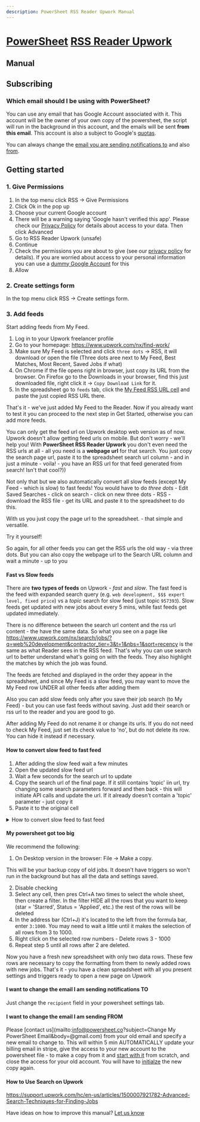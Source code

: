 ```yaml
---
description: PowerSheet RSS Reader Upwork Manual
---
```


# [PowerSheet](https://powersheet.co/) [RSS Reader Upwork](https://powersheet.co/rss-reader-upwork/)

## Manual

## Subscribing

### Which email should I be using with PowerSheet?

You can use any email that has Google Account associated with it. This account will be the owner of your own copy of the powersheet, the script will run in the background in this account, and the emails will be sent **from this email**. This account is also a subject to Google's [quotas](#quotas).

You can always change the [email you are sending notifications to](#i-want-to-change-the-email-i-am-receiving-notifications-to) and also [from](#i-want-to-change-the-email-i-am-sending-from).

## Getting started

### 1. Give Permissions

1. In the top menu click RSS -> Give Permissions
2. Click Ok in the pop up
3. Choose your current Google account
4. There will be a warning saying 'Google hasn't verified this app'. Please check our [Privacy Policy](https://powersheet.co/rss-reader-upwork/privacy-policy) for details about access to your data. Then click Advanced
5. Go to RSS Reader Upwork (unsafe)
6. Continue
7. Check the permissions you are about to give (see our [privacy policy](privacy-policy) for details). If you are worried about access to your personal information you can use a [dummy Google Account](#i-want-to-change-the-email-i-am-sending-from) for this
8. Allow

### 2. Create settings form

In the top menu click RSS -> Create settings form.


### 3. Add feeds

Start adding feeds from My Feed.

1. Log in to your Upwork freelancer profile
2. Go to your homepage: https://www.upwork.com/nx/find-work/
3. Make sure My Feed is selected and click `three dots` -> RSS, it will download or open the file
(Three dots aree next to My Feed, Best Matches, Most Recent, Saved Jobs if what)
4. On Chrome if the file opens right in browser, just copy its URL from the browser. On Firefox go to the Downloads in your browser, find this just downloaded file, right click it -> `Copy Download Link` for it.
5. In the spreadsheet go to `feeds` tab, click the [My Feed RSS URL cell](https://docs.google.com/spreadsheets/d/1IpDik02VkQMPb8nxAdkqDEVYXBzXbpbG3CiCA8arl50/edit#rangeid=991815201) and paste the just copied RSS URL there.

That's it - we've just added My Feed to the Reader. Now if you already want to test it you can proceed to the next step in Get Started, otherwise you can add more feeds.

You can only get the feed url on Upwork desktop web version as of now. Upwork doesn't allow getting feed urls on mobile. But don't worry - we'll help you!
With **PowerSheet RSS Reader Upwork** you don't even need the RSS urls at all - all you need is a **webpage url** for that search. You just copy the search page url, paste it to the spreadsheet search url column - and in just a minute - voila! - you have an RSS url for that feed generated from search! Isn't that cool?))

Not only that but we also automatically convert all slow feeds (except My Feed - which is slow) to fast feeds! You would have to do *three dots* - Edit Saved Searches - click on search - click on new three dots - RSS - download the RSS file - get its URL and paste it to the spreadsheet to do this.

With us you just copy the page url to the spreadsheet. - that simple and versatile.

Try it yourself!

So again, for all other feeds you can get the RSS urls the old way - via three dots. But you can also copy the webpage url to the Search URL column and wait a minute - up to you

#### Fast vs Slow feeds

There are **two types of feeds** on Upwork - *fast* and *slow*. The fast feed is the feed with expanded search query (e.g. `web development, $$$ expert level, fixed price`) vs a *topic* search for slow feed (just topic `957393`). Slow feeds get updated with new jobs about every 5 mins, while fast feeds get updated immediately.

There is no difference between the search url content and the rss url content - the have the same data. So what you see on a page like https://www.upwork.com/nx/search/jobs/?q=web%20development&contractor_tier=3&t=1&nbs=1&sort=recency is the same as what Reader sees in the RSS feed. That's why you can use search url to better understand what's going on with the feeds. They also highlight the matches by which the job was found.

The feeds are fetched and displayed in the order they appear in the spreadsheet, and since My Feed is a slow feed, you may want to move the My Feed row UNDER all other feeds after adding them

Also you can add slow feeds only after you save their job search (to My Feed) - but you can use fast feeds without saving. Just add their search or rss url to the reader and you are good to go.

After adding My Feed do not rename it or change its urls. If you do not need to check My Feed, just set its check value to 'no', but do not delete its row. You can hide it instead if necessary.

#### How to convert slow feed to fast feed

1. After adding the slow feed wait a few minutes
2. Open the updated slow feed url
3. Wait a few seconds for the search url to update
4. Copy the search url of the final page. If it still contains 'topic' iin url, try changing some search parameters forward and then back - this will initiate API calls and update the url. If it already doesn't contain a 'topic' parameter - just copy it
5. Paste it to the original cell



<details><summary>How to convert slow feed to fast feed</summary>

1. After adding the slow feed wait a few minutes
2. Open the updated slow feed url
3. Wait a few seconds for the search url to update
4. Copy the search url of the final page. If it still contains 'topic' iin url, try changing some search parameters forward and then back - this will initiate API calls and update the url. If it already doesn't contain a 'topic' parameter - just copy it
5. Paste it to the original cell

</details>


#### My powersheet got too big
We recommend the following:
1. On Desktop version in the browser: File -> Make a copy.

This will be your backup copy of old jobs. It doesn't have triggers so won't run in the background but has all the data and settings saved.

2. Disable checking
3. Select any cell, then pres Ctrl+A two times to select the whole sheet, then create a filter. In the filter HIDE all the rows that you want to keep (star = 'Starred', Status = 'Applied', etc.) the rest of the rows will be deleted
4. In the address bar (Ctrl+J) it's located to the left from the formula bar, enter `3:1000`. You may need to wait a little until it makes the selection of all rows from 3 to 1000.
5. Right click on the selected row  numbers - Delete rows 3 - 1000
6. Repeat step 5 until all rows after 2 are deleted.

Now you have a fresh new spreadsheet with only two data rows. These few rows are necessary to copy the formatting from them to newly added rows with new jobs.
That's it - you have a clean spreadsheet with all you present settings and triggers ready to open a new page on Upwork

#### I want to change the email I am sending notifications TO
Just change the `recipient` field in your powersheet settings tab.

#### I want to change the email I am sending FROM
Please [contact us](mailto:info@powersheet.co?subject=Change My PowerSheet Email&body=<your new email>@gmail.com) from your old email and specify a new email to change to. This will within 5 min AUTOMATICALLY update your billing email in stripe, give the access to your new account to the powersheet file - to make a copy from it and [start with it](#getting-started) from scratch, and close the access for your old account. You will have to [initialze](#getting-started) the new copy again.

#### How to Use Search on Upwork

https://support.upwork.com/hc/en-us/articles/1500007921782-Advanced-Search-Techniques-for-Finding-Jobs


Have ideas on how to improve this manual? [Let us know](mailto:powersheetco@gmail.com)
